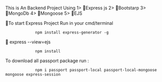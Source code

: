   This is An Backend Project Using 
1> 🔴Express js
2> 🔴Bootstarp
3> 🔴MongoDb
4> 🔴Mongoose
5> 🔴EJS

🔴To start  Express Project Run in your cmd/terminal 

                 npm install express-generator -g
 
 🔴              express <my app> --view=ejs

                 npm install 


To download all passport package run :

                 npm i passport passport-local passport-local-mongoose  mongoose express-session
